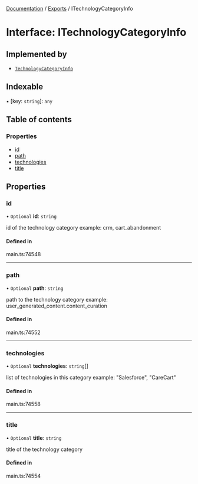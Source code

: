 [Documentation](../README.md) / [Exports](../modules.md) / ITechnologyCategoryInfo

# Interface: ITechnologyCategoryInfo

## Implemented by

- [`TechnologyCategoryInfo`](../classes/TechnologyCategoryInfo.md)

## Indexable

▪ [key: `string`]: `any`

## Table of contents

### Properties

- [id](ITechnologyCategoryInfo.md#id)
- [path](ITechnologyCategoryInfo.md#path)
- [technologies](ITechnologyCategoryInfo.md#technologies)
- [title](ITechnologyCategoryInfo.md#title)

## Properties

### id

• `Optional` **id**: `string`

id of the technology category
example:
crm, cart_abandonment

#### Defined in

main.ts:74548

___

### path

• `Optional` **path**: `string`

path to the technology category
example:
user_generated_content.content_curation

#### Defined in

main.ts:74552

___

### technologies

• `Optional` **technologies**: `string`[]

list of technologies in this category
example:
"Salesforce", "CareCart"

#### Defined in

main.ts:74558

___

### title

• `Optional` **title**: `string`

title of the technology category

#### Defined in

main.ts:74554
